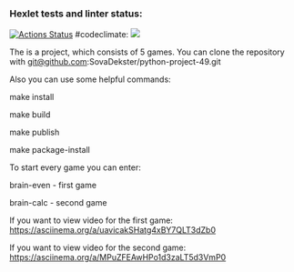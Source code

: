 ### Hexlet tests and linter status:
[![Actions Status](https://github.com/SovaDekster/python-project-49/workflows/hexlet-check/badge.svg)](https://github.com/SovaDekster/python-project-49/actions)
#codeclimate: 
<a href="https://codeclimate.com/github/SovaDekster/python-project-49/maintainability"><img src="https://api.codeclimate.com/v1/badges/9dbbc60eae0a9b25baf4/maintainability" /></a>

The is a project, which consists of 5 games.
You can clone the repository with git@github.com:SovaDekster/python-project-49.git

Also you can use some helpful commands:

make install

make build

make publish

make package-install

To start every game you can enter:

brain-even - first game

brain-calc - second game

If you want to view video for the first game:
https://asciinema.org/a/uavicakSHatg4xBY7QLT3dZb0

If you want to view video for the second game:
https://asciinema.org/a/MPuZFEAwHPo1d3zaLT5d3VmP0
